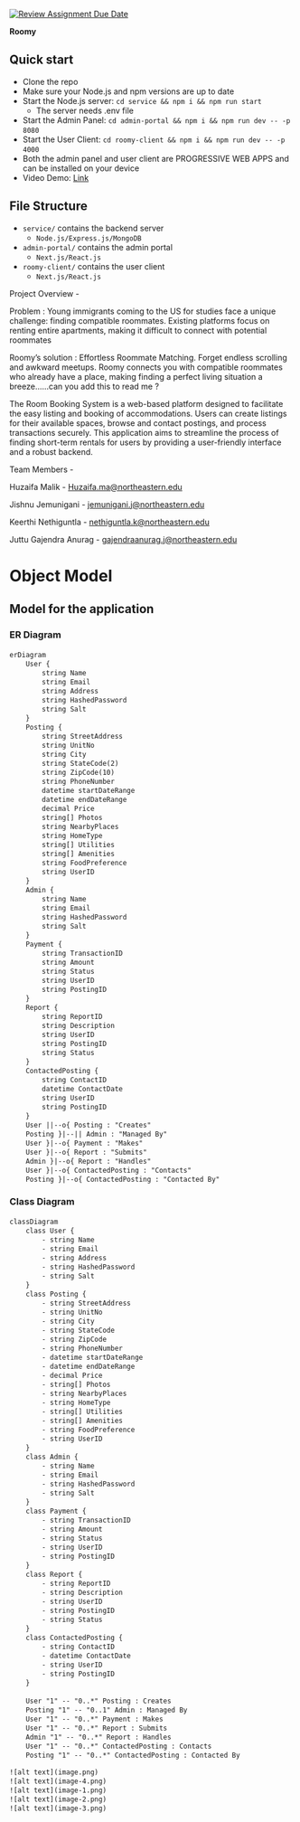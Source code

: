 [![Review Assignment Due Date](https://classroom.github.com/assets/deadline-readme-button-24ddc0f5d75046c5622901739e7c5dd533143b0c8e959d652212380cedb1ea36.svg)](https://classroom.github.com/a/j48a217e)


**Roomy**

## Quick start

- Clone the repo
- Make sure your Node.js and npm versions are up to date
- Start the Node.js server: `cd service && npm i && npm run start`
  - The server needs .env file
- Start the Admin Panel: `cd admin-portal && npm i && npm run dev -- -p 8080`
- Start the User Client: `cd roomy-client && npm i && npm run dev -- -p 4000`
- Both the admin panel and user client are PROGRESSIVE WEB APPS and can be installed on your device
- Video Demo: [Link](https://drive.google.com/file/d/1q_uOL25AXGmxvbhGtv3JoO7TlS3n--_U/view?pli=1)

## File Structure
- `service/` contains the backend server
  - `Node.js/Express.js/MongoDB`
- `admin-portal/` contains the admin portal
  - `Next.js/React.js`
- `roomy-client/` contains the user client
  - `Next.js/React.js`


Project Overview -

Problem :
Young immigrants coming to the US for studies face a unique challenge: finding compatible roommates. Existing platforms focus on renting entire apartments, making it difficult to connect with potential roommates

Roomy’s solution : 
Effortless Roommate Matching. Forget endless scrolling and awkward meetups. Roomy connects you with compatible roommates who already have a place, making finding a perfect living situation a breeze......can you add this to read me ?

The Room Booking System is a web-based platform designed to facilitate the easy listing and booking of accommodations. Users can create listings for their available spaces, browse and contact postings, and process transactions securely. This application aims to streamline the process of finding short-term rentals for users by providing a user-friendly interface and a robust backend.

Team Members -

Huzaifa Malik - Huzaifa.ma@northeastern.edu

Jishnu Jemunigani - jemunigani.j@northeastern.edu

Keerthi Nethiguntla - nethiguntla.k@northeastern.edu

Juttu Gajendra Anurag - gajendraanurag.j@northeastern.edu


# Object Model

## Model for the application

### ER Diagram

```mermaid
erDiagram
    User {
        string Name
        string Email
        string Address
        string HashedPassword
        string Salt
    }
    Posting {
        string StreetAddress
        string UnitNo
        string City
        string StateCode(2)  
        string ZipCode(10)   
        string PhoneNumber      
        datetime startDateRange
        datetime endDateRange   
        decimal Price        
        string[] Photos     
        string NearbyPlaces  
        string HomeType      
        string[] Utilities   
        string[] Amenities   
        string FoodPreference 
        string UserID        
    }
    Admin {
        string Name
        string Email
        string HashedPassword
        string Salt
    }
    Payment {
        string TransactionID
        string Amount
        string Status
        string UserID
        string PostingID
    }
    Report {
        string ReportID
        string Description
        string UserID
        string PostingID
        string Status
    }
    ContactedPosting {
        string ContactID
        datetime ContactDate
        string UserID
        string PostingID
    }
    User ||--o{ Posting : "Creates"
    Posting }|--|| Admin : "Managed By"
    User }|--o{ Payment : "Makes"
    User }|--o{ Report : "Submits"
    Admin }|--o{ Report : "Handles"
    User }|--o{ ContactedPosting : "Contacts"
    Posting }|--o{ ContactedPosting : "Contacted By"

```

### Class Diagram

```mermaid
classDiagram
    class User {
        - string Name
        - string Email
        - string Address
        - string HashedPassword
        - string Salt
    }
    class Posting {
        - string StreetAddress
        - string UnitNo
        - string City
        - string StateCode
        - string ZipCode
        - string PhoneNumber
        - datetime startDateRange
        - datetime endDateRange
        - decimal Price
        - string[] Photos
        - string NearbyPlaces
        - string HomeType
        - string[] Utilities
        - string[] Amenities
        - string FoodPreference
        - string UserID
    }
    class Admin {
        - string Name
        - string Email
        - string HashedPassword
        - string Salt
    }
    class Payment {
        - string TransactionID
        - string Amount
        - string Status
        - string UserID
        - string PostingID
    }
    class Report {
        - string ReportID
        - string Description
        - string UserID
        - string PostingID
        - string Status
    }
    class ContactedPosting {
        - string ContactID
        - datetime ContactDate
        - string UserID
        - string PostingID
    }

    User "1" -- "0..*" Posting : Creates
    Posting "1" -- "0..1" Admin : Managed By
    User "1" -- "0..*" Payment : Makes
    User "1" -- "0..*" Report : Submits
    Admin "1" -- "0..*" Report : Handles
    User "1" -- "0..*" ContactedPosting : Contacts
    Posting "1" -- "0..*" ContactedPosting : Contacted By

```
    ![alt text](image.png)
    ![alt text](image-4.png)
    ![alt text](image-1.png)
    ![alt text](image-2.png)
    ![alt text](image-3.png)
